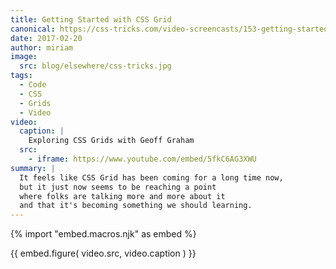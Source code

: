 ```yaml
---
title: Getting Started with CSS Grid
canonical: https://css-tricks.com/video-screencasts/153-getting-started-with-css-grid/
date: 2017-02-20
author: miriam
image:
  src: blog/elsewhere/css-tricks.jpg
tags:
  - Code
  - CSS
  - Grids
  - Video
video:
  caption: |
    Exploring CSS Grids with Geoff Graham
  src:
    - iframe: https://www.youtube.com/embed/5fkC6AG3XWU
summary: |
  It feels like CSS Grid has been coming for a long time now,
  but it just now seems to be reaching a point
  where folks are talking more and more about it
  and that it's becoming something we should learning.
---
```


{% import "embed.macros.njk" as embed %}

{{ embed.figure(
  video.src,
  video.caption
) }}
